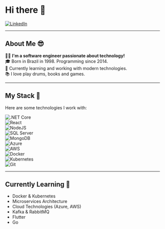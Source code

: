 # Hi there 👋  
[![LinkedIn](https://img.shields.io/badge/LinkedIn-Connect-blue)](https://www.linkedin.com/in/gabriel-antognoli-586a16134)  

---

## About Me 😎  
👨‍💻 **I'm a software engineer passionate about technology!**  
🎓 Born in Brazil in 1998. Programming since 2014.  
🌱 Currently learning and working with modern technologies.  
📚 I love play drums, books and games.  

---

## My Stack 🚀  
Here are some technologies I work with:

![.NET Core](https://img.shields.io/badge/.NET_Core-C%23-green)  
![React](https://img.shields.io/badge/ReactJS-TypeScript-blue)  
![NodeJS](https://img.shields.io/badge/NodeJS-TypeScript-green)  
![SQL Server](https://img.shields.io/badge/SQL_Server-Database-blue)  
![MongoDB](https://img.shields.io/badge/MongoDB-NoSQL-green)  
![Azure](https://img.shields.io/badge/Azure-Cloud-blue)  
![AWS](https://img.shields.io/badge/AWS-Cloud-orange)  
![Docker](https://img.shields.io/badge/Docker-Container-blue)  
![Kubernetes](https://img.shields.io/badge/Kubernetes-Orchestration-blue)  
![Git](https://img.shields.io/badge/Git-Version_Control-orange)

---

## Currently Learning 🧠  
- Docker & Kubernetes  
- Microservices Architecture  
- Cloud Technologies (Azure, AWS)  
- Kafka & RabbitMQ
- Flutter
- Go

